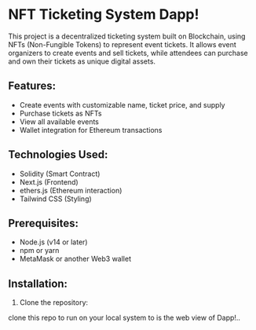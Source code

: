 # NFT Ticketing System Dapp!

This project is a decentralized ticketing system built on Blockchain, using NFTs (Non-Fungible Tokens) to represent event tickets. It allows event organizers to create events and sell tickets, while attendees can purchase and own their tickets as unique digital assets.

## Features:

- Create events with customizable name, ticket price, and supply
- Purchase tickets as NFTs
- View all available events
- Wallet integration for Ethereum transactions

## Technologies Used:

- Solidity (Smart Contract)
- Next.js (Frontend)
- ethers.js (Ethereum interaction)
- Tailwind CSS (Styling)

## Prerequisites:

- Node.js (v14 or later)
- npm or yarn
- MetaMask or another Web3 wallet

## Installation:

1. Clone the repository:

clone this repo to run on your local system to is the web view of Dapp!..
